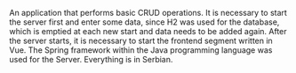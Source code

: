 An application that performs basic CRUD operations. It is necessary to start the server first and enter some data, since H2 was used for the database, which is emptied at each new start and data needs to be added again. After the server starts, it is necessary to start the frontend segment written in Vue. The Spring framework within the Java programming language was used for the Server. Everything is in Serbian.
